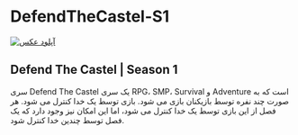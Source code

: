 # DefendTheCastel-S1

<a href="https://uupload.ir/" target="_blank"><img src="https://s6.uupload.ir/files/2025-02-25_14.38.10_ex8n.png" border="0" alt="آپلود عکس" /></a>

## Defend The Castel | Season 1

سری Defend The Castel یک سری RPG، SMP، Survival و Adventure است که به صورت چند نفره توسط بازیکنان بازی می شود. بازی توسط یک خدا کنترل می شود. هر فصل از این بازی توسط یک خدا کنترل می شود، اما این امکان نیز وجود دارد که یک فصل توسط چندین خدا کنترل شود.

